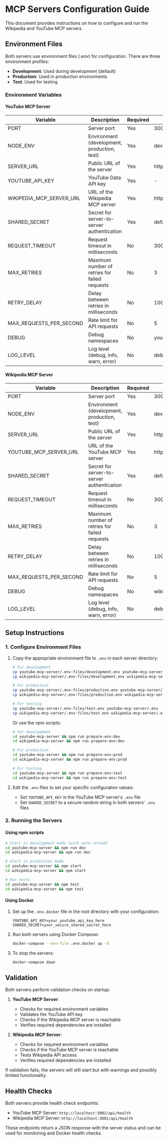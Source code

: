 # MCP Servers Configuration Guide

This document provides instructions on how to configure and run the Wikipedia and YouTube MCP servers.

## Environment Files

Both servers use environment files (.env) for configuration. There are three environment profiles:

- **Development**: Used during development (default)
- **Production**: Used in production environments
- **Test**: Used for testing

### Environment Variables

#### YouTube MCP Server

| Variable | Description | Required | Default |
|----------|-------------|----------|---------|
| PORT | Server port | Yes | 3002 |
| NODE_ENV | Environment (development, production, test) | Yes | development |
| SERVER_URL | Public URL of the server | Yes | http://localhost:3002 |
| YOUTUBE_API_KEY | YouTube Data API key | Yes | - |
| WIKIPEDIA_MCP_SERVER_URL | URL of the Wikipedia MCP server | Yes | http://localhost:3001 |
| SHARED_SECRET | Secret for server-to-server authentication | Yes | default_secret_change_in_production |
| REQUEST_TIMEOUT | Request timeout in milliseconds | No | 30000 |
| MAX_RETRIES | Maximum number of retries for failed requests | No | 3 |
| RETRY_DELAY | Delay between retries in milliseconds | No | 1000 |
| MAX_REQUESTS_PER_SECOND | Rate limit for API requests | No | 5 |
| DEBUG | Debug namespaces | No | youtube-mcp-server:* |
| LOG_LEVEL | Log level (debug, info, warn, error) | No | debug |

#### Wikipedia MCP Server

| Variable | Description | Required | Default |
|----------|-------------|----------|---------|
| PORT | Server port | Yes | 3001 |
| NODE_ENV | Environment (development, production, test) | Yes | development |
| SERVER_URL | Public URL of the server | Yes | http://localhost:3001 |
| YOUTUBE_MCP_SERVER_URL | URL of the YouTube MCP server | Yes | http://localhost:3002 |
| SHARED_SECRET | Secret for server-to-server authentication | Yes | default_secret_change_in_production |
| REQUEST_TIMEOUT | Request timeout in milliseconds | No | 30000 |
| MAX_RETRIES | Maximum number of retries for failed requests | No | 3 |
| RETRY_DELAY | Delay between retries in milliseconds | No | 1000 |
| MAX_REQUESTS_PER_SECOND | Rate limit for API requests | No | 5 |
| DEBUG | Debug namespaces | No | wikipedia-mcp-server:* |
| LOG_LEVEL | Log level (debug, info, warn, error) | No | debug |

## Setup Instructions

### 1. Configure Environment Files

1. Copy the appropriate environment file to `.env` in each server directory:

   ```bash
   # For development
   cp youtube-mcp-server/.env-files/development.env youtube-mcp-server/.env
   cp wikipedia-mcp-server/.env-files/development.env wikipedia-mcp-server/.env
   
   # For production
   cp youtube-mcp-server/.env-files/production.env youtube-mcp-server/.env
   cp wikipedia-mcp-server/.env-files/production.env wikipedia-mcp-server/.env
   
   # For testing
   cp youtube-mcp-server/.env-files/test.env youtube-mcp-server/.env
   cp wikipedia-mcp-server/.env-files/test.env wikipedia-mcp-server/.env
   ```

   Or use the npm scripts:

   ```bash
   # For development
   cd youtube-mcp-server && npm run prepare-env:dev
   cd wikipedia-mcp-server && npm run prepare-env:dev
   
   # For production
   cd youtube-mcp-server && npm run prepare-env:prod
   cd wikipedia-mcp-server && npm run prepare-env:prod
   
   # For testing
   cd youtube-mcp-server && npm run prepare-env:test
   cd wikipedia-mcp-server && npm run prepare-env:test
   ```

2. Edit the `.env` files to set your specific configuration values:
   - Set `YOUTUBE_API_KEY` in the YouTube MCP server's `.env` file
   - Set `SHARED_SECRET` to a secure random string in both servers' `.env` files

### 2. Running the Servers

#### Using npm scripts

```bash
# Start in development mode (with auto-reload)
cd youtube-mcp-server && npm run dev
cd wikipedia-mcp-server && npm run dev

# Start in production mode
cd youtube-mcp-server && npm start
cd wikipedia-mcp-server && npm start

# Run tests
cd youtube-mcp-server && npm test
cd wikipedia-mcp-server && npm test
```

#### Using Docker

1. Set up the `.env.docker` file in the root directory with your configuration:

   ```
   YOUTUBE_API_KEY=your_youtube_api_key_here
   SHARED_SECRET=your_secure_shared_secret_here
   ```

2. Run both servers using Docker Compose:

   ```bash
   docker-compose --env-file .env.docker up -d
   ```

3. To stop the servers:

   ```bash
   docker-compose down
   ```

## Validation

Both servers perform validation checks on startup:

1. **YouTube MCP Server**:
   - Checks for required environment variables
   - Validates the YouTube API key
   - Checks if the Wikipedia MCP server is reachable
   - Verifies required dependencies are installed

2. **Wikipedia MCP Server**:
   - Checks for required environment variables
   - Checks if the YouTube MCP server is reachable
   - Tests Wikipedia API access
   - Verifies required dependencies are installed

If validation fails, the servers will still start but with warnings and possibly limited functionality.

## Health Checks

Both servers provide health check endpoints:

- YouTube MCP Server: `http://localhost:3002/api/health`
- Wikipedia MCP Server: `http://localhost:3001/api/health`

These endpoints return a JSON response with the server status and can be used for monitoring and Docker health checks. 
